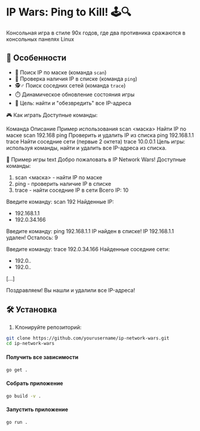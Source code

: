 # IP Wars: Ping to Kill!  🕹️🔍
Консольная игра в стиле 90х годов, где два противника сражаются в консольных панелях Linux

## 🚀 Особенности
- 🔎 Поиск IP по маске (команда `scan`)
- 🏓 Проверка наличия IP в списке (команда `ping`)
- 🕵️♂️ Поиск соседних сетей (команда `trace`)
- ⏱️ Динамическое обновление состояния игры
- 🎯 Цель: найти и "обезвредить" все IP-адреса

🎮 Как играть
Доступные команды:

Команда	Описание	Пример использования
scan <маска>	Найти IP по маске	scan 192.168
ping <IP>	Проверить и удалить IP из списка	ping 192.168.1.1
trace <IP>	Найти соседние сети (первые 2 октета)	trace 10.0.0.1
Цель игры: используя команды, найти и удалить все IP-адреса из списка.

📌 Пример игры
text
Добро пожаловать в IP Network Wars!
Доступные команды:
1. scan <маска> - найти IP по маске
2. ping <IP> - проверить наличие IP в списке
3. trace <IP> - найти соседние IP в сети
Всего IP: 10

Введите команду: scan 192
Найденные IP:
- 192.168.1.1
- 192.0.34.166

Введите команду: ping 192.168.1.1
IP найден в списке!
IP 192.168.1.1 удален! Осталось: 9

Введите команду: trace 192.0.34.166
Найденные соседние сети:
- 192.0.*.*
- 192.0.*.*

[...]

Поздравляем! Вы нашли и удалили все IP-адреса!


## 🛠️ Установка

1. Клонируйте репозиторий:
```bash
git clone https://github.com/yourusername/ip-network-wars.git
cd ip-network-wars
```

#### Получить все зависимости
```bash
go get .
```
#### Собрать приложение
```bash
go build -v .
```
#### Запустить приложение
```bash
go run .
```
